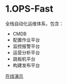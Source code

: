 # 1.OPS-Fast

全栈自动化运维体系，包含：
 + CMDB
 + 配置作业平台
 + 监控报警平台
 + 运营分析平台
 + 跳板机平台
 + 构建发布平台

<a href="http://www.opsfast.com/" target="_blank">在线演示</a>
